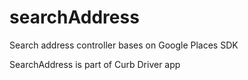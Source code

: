 # searchAddress
Search address controller bases on Google Places SDK

SearchAddress is part of Curb Driver app
